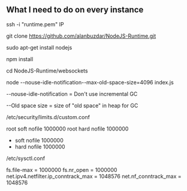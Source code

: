 ## What I need to do on every instance

ssh -i "runtime.pem" IP

git clone https://github.com/alanbuzdar/NodeJS-Runtime.git

sudo apt-get install nodejs

npm install

cd NodeJS-Runtime/websockets

node --nouse-idle-notification--max-old-space-size=4096 index.js

--nouse-idle-notification = Don't use incremental GC

--Old space size = size of "old space" in heap for GC

/etc/security/limits.d/custom.conf

root soft nofile 1000000
root hard nofile 1000000
* soft nofile 1000000
* hard nofile 1000000

/etc/sysctl.conf

fs.file-max = 1000000
fs.nr_open = 1000000
net.ipv4.netfilter.ip_conntrack_max = 1048576
net.nf_conntrack_max = 1048576